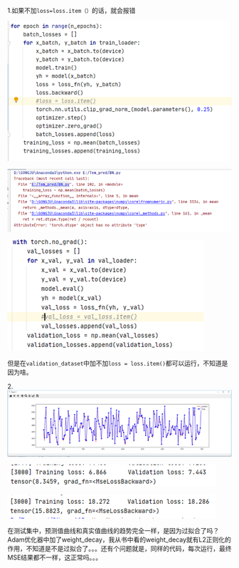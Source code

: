 1.如果不加`loss=loss.item（）`的话，就会报错

![image text](https://github.com/XYDZ1987/Temperature_prediction/raw/master/img/pic1.jpg)

![image text](https://github.com/XYDZ1987/Temperature_prediction/raw/master/img/pic2.jpg)

![image text](https://github.com/XYDZ1987/Temperature_prediction/raw/master/img/pic3.jpg)





​	但是在`validation_dataset`中加不加`loss = loss.item()`都可以运行，不知道是因为啥。

2.![image text](https://github.com/XYDZ1987/Temperature_prediction/raw/master/img/pic4.jpg)

![image text](https://github.com/XYDZ1987/Temperature_prediction/raw/master/img/pic5.jpg)



![image text](https://github.com/XYDZ1987/Temperature_prediction/raw/master/img/pic6.jpg)



在测试集中，预测值曲线和真实值曲线的趋势完全一样，是因为过拟合了吗？Adam优化器中加了weight_decay，我从书中看的weight_decay就有L2正则化的作用，不知道是不是过拟合了。。。还有个问题就是，同样的代码，每次运行，最终MSE结果都不一样，这正常吗。。。

